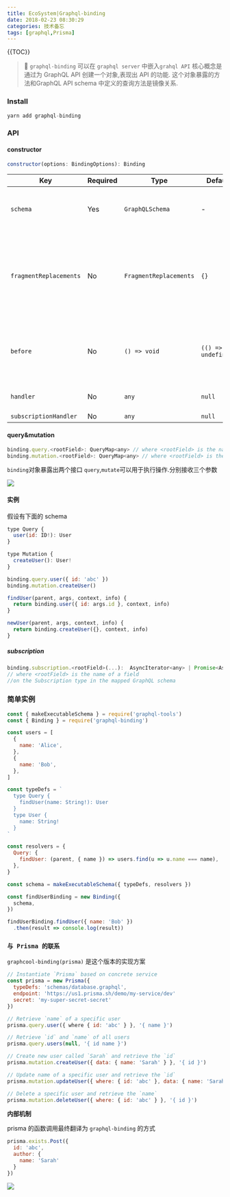 ```yaml
---
title: EcoSystem|Graphql-binding
date: 2018-02-23 08:30:29
categories: 技术备忘
tags: [graphql,Prisma]
---
```


{{TOC}}

>🔗 `graphql-binding` 可以在 `graphql server` 中嵌入`grahql API`
核心概念是通过为 GraphQL API 创建一个对象,表现出 API 的功能. 这个对象暴露的方法和GraphQL API schema 中定义的查询方法是镜像关系.

### Install

```js
yarn add graphql-binding
```

### API
#### constructor

```js
constructor(options: BindingOptions): Binding
```

| Key | Required |  Type | Default | Note |
| ---  | --- | --- | --- | --- |
| `schema` | Yes | `GraphQLSchema` |  - | The executable [GraphQL schema](https://blog.graph.cool/ac5e2950214e) for binding  |
| `fragmentReplacements` | No | `FragmentReplacements` |  `{}` | A list of GraphQL fragment definitions, specifying fields that are required for the resolver to function correctly |
| `before` | No | `() => void` |  `(() => undefined)` | A function that will be executed before a query/mutation is sent to the GraphQL API |
| `handler` | No | `any` |  `null` | The [`handler`](https://developer.mozilla.org/en-US/docs/Web/JavaScript/Reference/Global_Objects/Proxy/handler) object from [JS Proxy](https://developer.mozilla.org/en-US/docs/Web/JavaScript/Reference/Global_Objects/Proxy) |
| `subscriptionHandler` | No | `any` |  `null` | ... |


#### query&mutation

```js
binding.query.<rootField>: QueryMap<any> // where <rootField> is the name of a field on the Query type in the mapped GraphQL schema
binding.mutation.<rootField>: QueryMap<any> // where <rootField> is the name of a field on the Mutation type in the mapped GraphQL schema
```

`binding`对象暴露出两个接口 `query`,`mutate`可以用于执行操作.分别接收三个参数


 ![](https://ws1.sinaimg.cn/large/006tNc79gy1foqaqdtgatj30p006kwev.jpg)

#### 实例
假设有下面的 schema

```js
type Query {
  user(id: ID!): User
}

type Mutation {
  createUser(): User!
}
```

```js
binding.query.user({ id: 'abc' })
binding.mutation.createUser()
```

```js
findUser(parent, args, context, info) {
  return binding.user({ id: args.id }, context, info)
}

newUser(parent, args, context, info) {
  return binding.createUser({}, context, info)
}
```

##### subscription
```js
binding.subscription.<rootField>(...):  AsyncIterator<any> | Promise<AsyncIterator<any>> 
// where <rootField> is the name of a field 
//on the Subscription type in the mapped GraphQL schema
```

### 简单实例

```js
const { makeExecutableSchema } = require('graphql-tools')
const { Binding } = require('graphql-binding')

const users = [
  {
    name: 'Alice',
  },
  {
    name: 'Bob',
  },
]

const typeDefs = `
  type Query {
    findUser(name: String!): User
  }
  type User {
    name: String!
  }
`

const resolvers = {
  Query: {
    findUser: (parent, { name }) => users.find(u => u.name === name),
  },
}

const schema = makeExecutableSchema({ typeDefs, resolvers })

const findUserBinding = new Binding({
  schema,
})

findUserBinding.findUser({ name: 'Bob' })
  .then(result => console.log(result))
```

### `与 Prisma 的联系`

`graphcool-binding(prisma)` 是这个版本的实现方案

```js
// Instantiate `Prisma` based on concrete service
const prisma = new Prisma({
  typeDefs: 'schemas/database.graphql',
  endpoint: 'https://us1.prisma.sh/demo/my-service/dev'
  secret: 'my-super-secret-secret'
})

// Retrieve `name` of a specific user
prisma.query.user({ where { id: 'abc' } }, '{ name }')

// Retrieve `id` and `name` of all users
prisma.query.users(null, '{ id name }')

// Create new user called `Sarah` and retrieve the `id`
prisma.mutation.createUser({ data: { name: 'Sarah' } }, '{ id }')

// Update name of a specific user and retrieve the `id`
prisma.mutation.updateUser({ where: { id: 'abc' }, data: { name: 'Sarah' } }, '{ id }')

// Delete a specific user and retrieve the `name`
prisma.mutation.deleteUser({ where: { id: 'abc' } }, '{ id }')
```


**内部机制**

prisma 的函数调用最终翻译为 `graphql-binding` 的方式

```js
prisma.exists.Post({
  id: 'abc',
  author: {
    name: 'Sarah'
  }
})
```

![](https://ws4.sinaimg.cn/large/006tNc79gy1foq4q30ngvj30jx05o0sr.jpg)